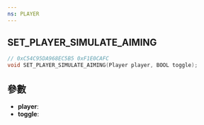 ```yaml
---
ns: PLAYER
---
```

## SET_PLAYER_SIMULATE_AIMING

```c
// 0xC54C95DA968EC5B5 0xF1E0CAFC
void SET_PLAYER_SIMULATE_AIMING(Player player, BOOL toggle);
```


## 參數
* **player**: 
* **toggle**: 

